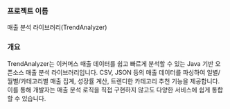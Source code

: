 ### 프로젝트 이름
매출 분석 라이브러리(TrendAnalyzer)
### 개요
TrendAnalyzer는 이커머스 매출 데이터를 쉽고 빠르게 분석할 수 있는 Java 기반 오픈소스 매출 분석 라이브러리입니다.
CSV, JSON 등의 매출 데이터를 파싱하여 일별/월별/카테고리별 매출 집계, 성장률 계산, 트렌디한 카테고리 추천 기능을 제공합니다.
이를 통해 개발자는 매출 분석 로직을 직접 구현하지 않고도 다양한 서비스에 쉽게 통합할 수 있습니다.
